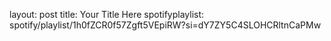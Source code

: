 layout: post
title: Your Title Here
spotifyplaylist: spotify/playlist/1h0fZCR0f57Zgft5VEpiRW?si=dY7ZY5C4SLOHCRltnCaPMw

